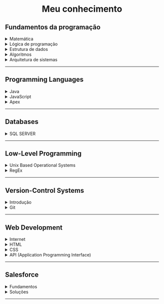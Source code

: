 <h1 align="center">Meu conhecimento</h1> 

## Fundamentos da programação

<details>
    <summary>
        Matemática
    </summary>
    
-   [Introdução](docs/FDP/M/intro.md)

</details>

<details>
    <summary>
        Lógica de programação
    </summary>
    
-   [Introdução](docs/FDP/LDP/intro.md)

</details>


<details>
    <summary>
        Estrutura de dados
    </summary>
    
-   [Introdução](docs/FDP/EDD/intro.md)

</details>

<details>
    <summary>
        Algoritmos
    </summary>
    
-   [Introdução](docs/FDP/A/intro.md)

</details>

<details>
    <summary>
        Arquitetura de sistemas
    </summary>
    
-   [Introdução](docs/FDP/ADS/intro.md)

</details>

<hr> <!-- ------------------------------------------------ -->

## Programming Languages

<details>
    <summary>
        Java
    </summary>

-   [Introdução](docs/PL/Java/intro.md)

</details>

<details>
    <summary>
        JavaScript
    </summary>
    
-   [Introdução](docs/PL/JavaScript/intro.md)

</details>

<details>
    <summary>
        Apex
    </summary>

-   [Introdução](docs/PL/Apex/intro.md)

</details>

<hr> <!-- ------------------------------------------------ -->

## Databases

<details>
    <summary>
        SQL SERVER
    </summary>
    
-   [Introdução](docs/DB/SQLSERVER/intro.md)

</details>

<hr> <!-- ------------------------------------------------ -->

## Low-Level Programming

<details>
    <summary>
        Unix Based Operational Systems
    </summary>

-   [Unix](docs/LLP/unixBasedOS/unix.md#back-unix) 
-   [Linux/Unix cheat sheet](docs/LLP/unixBasedOS/terminalCheatSheet.md)
-   [Controle de acesso à arquivos e diretórios](docs/LLP/unixBasedOS/fileAccess.md)
-   [Processos](docs/LLP/unixBasedOS/process.md)
-   [Otimizando o terminal](docs/LLP/unixBasedOS/coolTerminal.md)

</details>

<details>
    <summary>
        RegEx
    </summary>

-   [Regular Expressions](docs/LLP/regex/RegularExpressions.md)

</details>

<hr> <!-- ------------------------------------------------ -->

## Version-Control Systems

<details>
    <summary>
        Introdução
    </summary>

-   [Controle de versão](docs/VCS/Intro/controleDeVersao.md)
-   [Repository hosting service](docs/VCS/Intro/rhs.md)

</details>

<details>
    <summary>
        Git
    </summary>

-   [Comandos Git](docs/VCS/git/comandosGit.md)
-   [Configuração](docs/VCS/git/config.md)
-   [.gitignore](docs/VCS/git/gitignore.md)

</details>

<hr> <!-- ------------------------------------------------ -->

## Web Development

<details>
    <summary>
        Internet
    </summary>

-   [Como funciona a internet](docs/WD/internet/comoFuncionaInternet.md)
-   [Funcionamento de uma aplicação web](docs/WD/internet/comoFuncionaAppWeb.md)
-   [Protocolo HTTP](docs/WD/internet/comoFuncionaAppWeb.md)
-   [Introduçãos às tecnologias web](docs/WD/internet/webTech.md)

</details>

<details>
    <summary>
        HTML
    </summary>

-   [Hyper Text Markup Language](docs/WD/HTML/html.md)
-   [Produtividade](docs/WD/HTML/produtividadeHtml.md)

</details>

<details>
    <summary>
        CSS
    </summary>

-   [Introdução](docs/WD/CSS/intro.md)

</details>

<details>
    <summary>
        API (Application Programming Interface)
    </summary>

-   [Introdução](docs/WD/API/intro.md)
-   [REST](docs/WD/API/REST.md)  

</details>

<hr> <!-- ------------------------------------------------ -->

## Salesforce

<details>
    <summary>
        Fundamentos
    </summary>

-   [Introdução](docs/SF/intro.md)

</details>

<details>
    <summary>
        Soluções
    </summary>

-   [Validações](docs/SF/valida.md)

</details>

<hr> <!-- ------------------------------------------------ -->